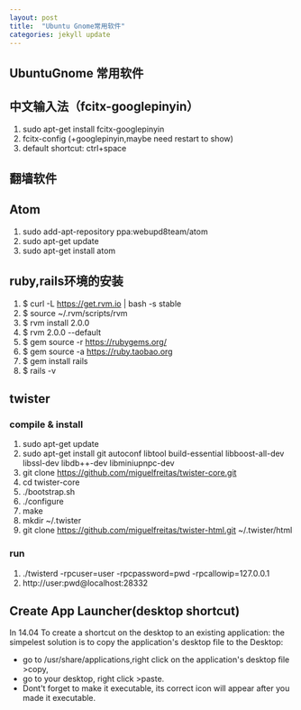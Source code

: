 ```yaml
---
layout: post
title:  "Ubuntu Gnome常用软件"
categories: jekyll update
---
```

## UbuntuGnome 常用软件

## 中文输入法（fcitx-googlepinyin）
1. sudo apt-get install fcitx-googlepinyin
1. fcitx-config (+googlepinyin,maybe need restart to show)
1. default shortcut: ctrl+space

## 翻墙软件

## Atom
1. sudo add-apt-repository ppa:webupd8team/atom  
2. sudo apt-get update
3. sudo apt-get install atom


## ruby,rails环境的安装
1. $ curl -L https://get.rvm.io | bash -s stable
1. $ source ~/.rvm/scripts/rvm
1. $ rvm install 2.0.0
1. $ rvm 2.0.0 --default
1. $ gem source -r https://rubygems.org/
1. $ gem source -a https://ruby.taobao.org
1. $ gem install rails
1. $ rails -v

## twister
### compile & install
1. sudo apt-get update
1. sudo apt-get install git autoconf libtool build-essential libboost-all-dev libssl-dev libdb++-dev libminiupnpc-dev
1. git clone https://github.com/miguelfreitas/twister-core.git
1. cd twister-core
1. ./bootstrap.sh
1. ./configure
1. make
1. mkdir ~/.twister
1. git clone https://github.com/miguelfreitas/twister-html.git ~/.twister/html


### run
1. ./twisterd -rpcuser=user -rpcpassword=pwd -rpcallowip=127.0.0.1
2. http://user:pwd@localhost:28332


## Create App Launcher(desktop shortcut)

In 14.04 To create a shortcut on the desktop to an existing application: the
simpelest solution is to copy the application's desktop file to the Desktop:

- go to /usr/share/applications,right click on the application's desktop file >copy,
- go to your desktop, right click >paste.
- Dont't forget to make it executable, its correct icon will appear after you made it executable.
